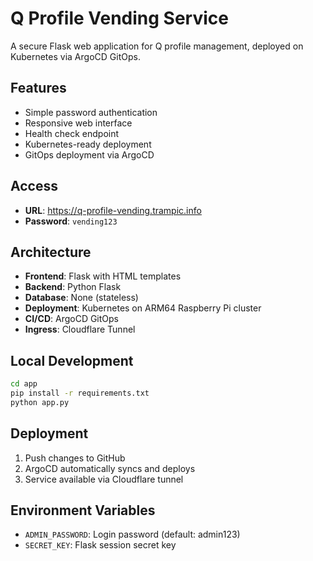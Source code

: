 # Q Profile Vending Service

A secure Flask web application for Q profile management, deployed on Kubernetes via ArgoCD GitOps.

## Features

- Simple password authentication
- Responsive web interface
- Health check endpoint
- Kubernetes-ready deployment
- GitOps deployment via ArgoCD

## Access

- **URL**: https://q-profile-vending.trampic.info
- **Password**: `vending123`

## Architecture

- **Frontend**: Flask with HTML templates
- **Backend**: Python Flask
- **Database**: None (stateless)
- **Deployment**: Kubernetes on ARM64 Raspberry Pi cluster
- **CI/CD**: ArgoCD GitOps
- **Ingress**: Cloudflare Tunnel

## Local Development

```bash
cd app
pip install -r requirements.txt
python app.py
```

## Deployment

1. Push changes to GitHub
2. ArgoCD automatically syncs and deploys
3. Service available via Cloudflare tunnel

## Environment Variables

- `ADMIN_PASSWORD`: Login password (default: admin123)
- `SECRET_KEY`: Flask session secret key
